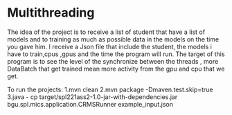 # Multithreading

The idea of the project is to receive a list of student that have a list of models and to training as much as possible data in the models on the time you gave him.
I receive a Json file that include the student, the models i have to train,cpus ,gpus and the time the program will run.
The target of this program is to see the level of the synchronize between the threads , more DataBatch that get trained mean more activity from the gpu and cpu that we get.

To run the projects:
1.mvn clean
2.mvn package -Dmaven.test.skip=true
3.java - cp target/spl221ass2-1.0-jar-with-dependencies.jar bgu.spl.mics.application.CRMSRunner example_input.json
